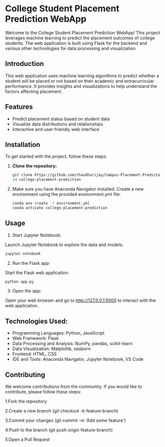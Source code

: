 # College Student Placement Prediction WebApp

Welcome to the College Student Placement Prediction WebApp! This project leverages machine learning to predict the placement outcomes of college students. The web application is built using Flask for the backend and various other technologies for data processing and visualization.

## Introduction

This web application uses machine learning algorithms to predict whether a student will be placed or not based on their academic and extracurricular performance. It provides insights and visualizations to help understand the factors affecting placement.

## Features

- Predict placement status based on student data
- Visualize data distributions and relationships
- Interactive and user-friendly web interface

## Installation

To get started with the project, follow these steps:

1. **Clone the repository:**

   ```sh
   git clone https://github.com/chaudharijay/Campus-Placement-Predictor-Webapp-Using-ML.git
   cd college-placement-prediction

2. Make sure you have Anaconda Navigator installed. Create a new environment using the provided environment.yml file:
   ```sh
   conda env create -f environment.yml
   conda activate college-placement-prediction

## Usage
 1) Start Jupyter Notebook:

Launch Jupyter Notebook to explore the data and models:

```sh
jupyter notebook
```

2) Run the Flask app:

Start the Flask web application:

```sh
python app.py
```

3) Open the app:

Open your web browser and go to http://127.0.0.1:5000 to interact with the web application.

## Technologies Used:
* Programming Languages: Python, JavaScript
* Web Framework: Flask
* Data Processing and Analysis: NumPy, pandas, scikit-learn
* Data Visualization: Matplotlib, seaborn
* Frontend: HTML, CSS
* IDE and Tools: Anaconda Navigator, Jupyter Notebook, VS Code

## Contributing
We welcome contributions from the community. If you would like to contribute, please follow these steps:

1.Fork the repository

2.Create a new branch (git checkout -b feature-branch)

3.Commit your changes (git commit -m 'Add some feature')

4.Push to the branch (git push origin feature-branch)

5.Open a Pull Request











